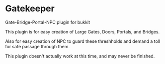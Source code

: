 Gatekeeper
==========

Gate-Bridge-Portal-NPC plugin for bukkit

This plugin is for easy creation of Large Gates, Doors, Portals, and Bridges.

Also for easy creation of NPC to guard these threshholds and demand a toll for safe passage through them.

This plugin doesn't actually work at this time, and may never be finished.

